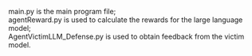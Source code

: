 main.py is the main program file;  
agentReward.py is used to calculate the rewards for the large language model;  
AgentVictimLLM_Defense.py is used to obtain feedback from the victim model.
